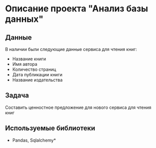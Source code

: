 # Описание проекта "Анализ базы данных"

## Данные
В наличии были следующие данные сервиса для чтения книг:
- Название книги
- Имя автора
- Количество страниц
- Дата публикации книги
- Название издательства


## Задача
Составить ценностное предложение для нового сервиса для чтения книг

## Используемые библиотеки
*	Pandas, Sqlalchemy* 

